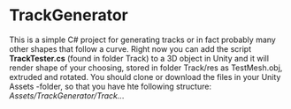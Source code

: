 # TrackGenerator

This is a simple C# project for generating tracks or in fact probably many other shapes that follow a curve. Right now you can add the script **TrackTester.cs** (found in folder Track) to a 3D object in Unity and it will render shape of your choosing, stored in folder Track/res as TestMesh.obj, extruded and rotated. You should clone or download the files in your Unity Assets -folder, so that you have hte following structure: *Assets/TrackGenerator/Track..*.